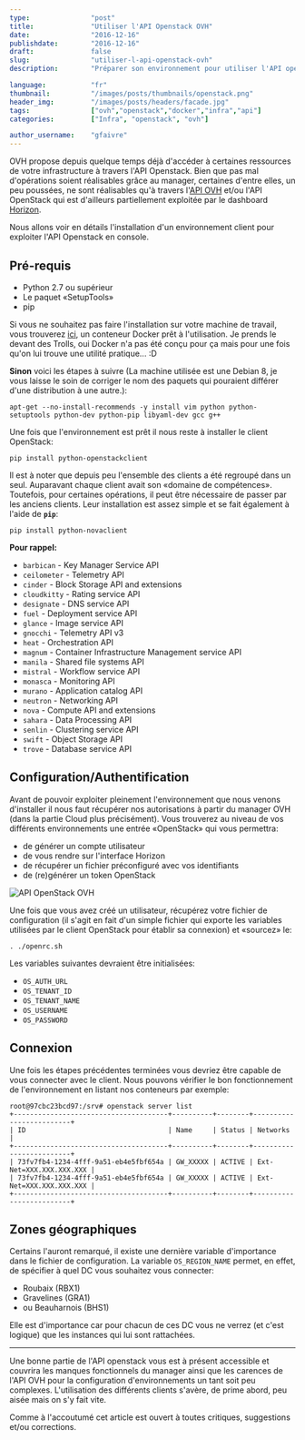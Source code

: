 ```yaml
---
type:               "post"
title:              "Utiliser l'API Openstack OVH"
date:               "2016-12-16"
publishdate:        "2016-12-16"
draft:              false
slug:               "utiliser-l-api-openstack-ovh"
description:        "Préparer son environnement pour utiliser l'API openstack d'OVH, pré-requis et installation du client"

language:           "fr"
thumbnail:          "/images/posts/thumbnails/openstack.png"
header_img:         "/images/posts/headers/facade.jpg"
tags:               ["ovh","openstack","docker","infra","api"]
categories:         ["Infra", "openstack", "ovh"]

author_username:    "gfaivre"
---
```


OVH propose depuis quelque temps déjà d'accéder à certaines ressources de votre infrastructure à travers l'API Openstack.
Bien que pas mal d'opérations soient réalisables grâce au manager, certaines d'entre elles, un peu poussées, ne sont réalisables qu'à travers l'[API OVH](https://api.ovh.com/) et/ou l'API OpenStack qui est d'ailleurs partiellement exploitée par le dashboard [Horizon](https://horizon.cloud.ovh.net/).

Nous allons voir en détails l'installation d'un environnement client pour exploiter l'API Openstack en console.

## Pré-requis

* Python 2.7 ou supérieur
* Le paquet «SetupTools»
* pip

Si vous ne souhaitez pas faire l'installation sur votre machine de travail, vous trouverez [ici](https://hub.docker.com/r/manala/openstack-api-client-debian/), un conteneur Docker prêt à l'utilisation.
Je prends le devant des Trolls, oui Docker n'a pas été conçu pour ça mais pour une fois qu'on lui trouve une utilité pratique... :D

**Sinon** voici les étapes à suivre (La machine utilisée est une Debian 8, je vous laisse le soin de corriger le nom des paquets qui pouraient différer d'une distribution à une autre.):

```
apt-get --no-install-recommends -y install vim python python-setuptools python-dev python-pip libyaml-dev gcc g++
```

Une fois que l'environnement est prêt il nous reste à installer le client OpenStack:

```
pip install python-openstackclient
```

Il est à noter que depuis peu l'ensemble des clients a été regroupé dans un seul. Auparavant chaque client avait son «domaine de compétences».
Toutefois, pour certaines opérations, il peut être nécessaire de passer par les anciens clients. Leur installation est assez simple et se fait également à l'aide de **`pip`**:

```
pip install python-novaclient
```

**Pour rappel:**

* `barbican` - Key Manager Service API
* `ceilometer` - Telemetry API
* `cinder` - Block Storage API and extensions
* `cloudkitty` - Rating service API
* `designate` - DNS service API
* `fuel` - Deployment service API
* `glance` - Image service API
* `gnocchi` - Telemetry API v3
* `heat` - Orchestration API
* `magnum` - Container Infrastructure Management service API
* `manila` - Shared file systems API
* `mistral` - Workflow service API
* `monasca` - Monitoring API
* `murano` - Application catalog API
* `neutron` - Networking API
* `nova` - Compute API and extensions
* `sahara` - Data Processing API
* `senlin` - Clustering service API
* `swift` - Object Storage API
* `trove` - Database service API

## Configuration/Authentification

Avant de pouvoir exploiter pleinement l'environnement que nous venons d'installer il nous faut récupérer nos autorisations à partir du manager OVH (dans la partie Cloud plus précisément).
Vous trouverez au niveau de vos différents environnements une entrée «OpenStack» qui vous permettra:

* de générer un compte utilisateur
* de vous rendre sur l'interface Horizon
* de récupérer un fichier préconfiguré avec vos identifiants
* de (re)générer un token OpenStack

<div class="text-center">
    <img src="/fr/images/posts/2016/ovh-openstack/ovh-os.png" alt="API OpenStack OVH" />
</div>

Une fois que vous avez créé un utilisateur, récupérez votre fichier de configuration (il s'agit en fait d'un simple fichier qui exporte les variables utilisées par le client OpenStack pour établir sa connexion) et «sourcez» le:

```
. ./openrc.sh
```

Les variables suivantes devraient être initialisées:

* `OS_AUTH_URL`
* `OS_TENANT_ID`
* `OS_TENANT_NAME`
* `OS_USERNAME`
* `OS_PASSWORD`

## Connexion

Une fois les étapes précédentes terminées vous devriez être capable de vous connecter avec le client. Nous pouvons vérifier le bon fonctionnement de l'environnement en listant nos conteneurs par exemple:

```
root@97cbc23bcd97:/srv# openstack server list
+--------------------------------------+----------+--------+-------------------------+
| ID                                   | Name     | Status | Networks                |
+--------------------------------------+----------+--------+-------------------------+
| 73fv7fb4-1234-4fff-9a51-eb4e5fbf654a | GW_XXXXX | ACTIVE | Ext-Net=XXX.XXX.XXX.XXX |
| 73fv7fb4-1234-4fff-9a51-eb4e5fbf654a | GW_XXXXX | ACTIVE | Ext-Net=XXX.XXX.XXX.XXX |
+--------------------------------------+----------+--------+-------------------------+
```

## Zones géographiques

Certains l'auront remarqué, il existe une dernière variable d'importance dans le fichier de configuration. La variable `OS_REGION_NAME` permet, en effet, de spécifier à quel DC vous souhaitez vous connecter:

* Roubaix (RBX1)
* Gravelines (GRA1)
* ou Beauharnois (BHS1)

Elle est d'importance car pour chacun de ces DC vous ne verrez (et c'est logique) que les instances qui lui sont rattachées.

----
Une bonne partie de l'API openstack vous est à présent accessible et couvrira les manques fonctionnels du manager ainsi que les carences de l'API OVH pour la configuration d'environnements un tant soit peu complexes.
L'utilisation des différents clients s'avère, de prime abord, peu aisée mais on s'y fait vite.

Comme à l'accoutumé cet article est ouvert à toutes critiques, suggestions et/ou corrections.
